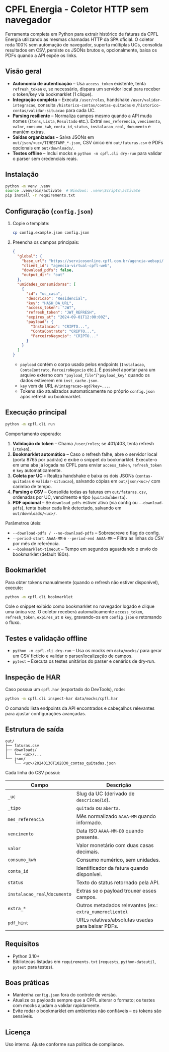 # CPFL Energia - Coletor HTTP sem navegador

Ferramenta completa em Python para extrair histórico de faturas da CPFL Energia utilizando as mesmas chamadas HTTP da SPA oficial. O coletor roda 100% sem automação de navegador, suporta múltiplas UCs, consolida resultados em CSV, persiste os JSONs brutos e, opcionalmente, baixa os PDFs quando a API expõe os links.

## Visão geral

* **Autonomia de autenticação** – Usa `access_token` existente, tenta `refresh_token` e, se necessário, dispara um servidor local para receber o token/key via bookmarklet (1 clique).
* **Integração completa** – Executa `/user/roles`, handshake `/user/validar-integracao`, consulta `/historico-contas/contas-quitadas` e `/historico-contas/validar-situacao` para cada UC.
* **Parsing resiliente** – Normaliza campos mesmo quando a API muda nomes (`Itens`, `Lista`, `Resultado` etc.). Extrai `mes_referencia`, `vencimento`, `valor`, `consumo_kwh`, `conta_id`, `status`, `instalacao_real`, `documento` e mantém extras.
* **Saídas organizadas** – Salva JSONs em `out/json/<uc>/TIMESTAMP_*.json`, CSV único em `out/faturas.csv` e PDFs opcionais em `out/downloads/`.
* **Testes offline** – Inclui mocks e `python -m cpfl.cli dry-run` para validar o parser sem credenciais reais.

## Instalação

```bash
python -m venv .venv
source .venv/bin/activate  # Windows: .venv\Scripts\activate
pip install -r requirements.txt
```

## Configuração (`config.json`)

1. Copie o template:
   ```bash
   cp config.example.json config.json
   ```
2. Preencha os campos principais:
   ```json
   {
     "global": {
       "base_url": "https://servicosonline.cpfl.com.br/agencia-webapi/api",
       "client_id": "agencia-virtual-cpfl-web",
       "download_pdfs": false,
       "output_dir": "out"
     },
     "unidades_consumidoras": [
       {
         "id": "uc_casa",
         "descricao": "Residencial",
         "key": "HASH_DA_URL",
         "access_token": "JWT",
         "refresh_token": "JWT_REFRESH",
         "expires_at": "2024-09-01T12:00:00Z",
         "payload": {
           "Instalacao": "CRIPTO...",
           "ContaContrato": "CRIPTO...",
           "ParceiroNegocio": "CRIPTO..."
         }
       }
     ]
   }
   ```
   * `payload` contém o corpo usado pelos endpoints (`Instalacao`, `ContaContrato`, `ParceiroNegocio` etc.). É possível apontar para um arquivo externo com `"payload_file"`/`"payload_key"` quando os dados estiverem em `inst_cache.json`.
   * `key` vem da URL `#/integracao-agd?key=...`.
   * Tokens são atualizados automaticamente no próprio `config.json` após refresh ou bookmarklet.

## Execução principal

```bash
python -m cpfl.cli run
```

Comportamento esperado:

1. **Validação do token** – Chama `/user/roles`; se 401/403, tenta refresh (`/token`).
2. **Bookmarklet automático** – Caso o refresh falhe, abre o servidor local (porta 8765 por padrão) e exibe o snippet do bookmarklet. Execute-o em uma aba já logada na CPFL para enviar `access_token`, `refresh_token` e `key` automaticamente.
3. **Coleta por UC** – Realiza handshake e baixa os dois JSONs (`contas-quitadas` e `validar-situacao`), salvando cópias em `out/json/<uc>/` com carimbo de tempo.
4. **Parsing e CSV** – Consolida todas as faturas em `out/faturas.csv`, ordenadas por UC, vencimento e tipo (`quitada`/`aberta`).
5. **PDF opcional** – Se `download_pdfs` estiver ativo (via config ou `--download-pdfs`), tenta baixar cada link detectado, salvando em `out/downloads/<uc>/`.

Parâmetros úteis:

* `--download-pdfs / --no-download-pdfs` – Sobrescreve o flag do config.
* `--period-start AAAA-MM` e `--period-end AAAA-MM` – Filtra as linhas do CSV por mês de referência.
* `--bookmarklet-timeout` – Tempo em segundos aguardando o envio do bookmarklet (default 180s).

## Bookmarklet

Para obter tokens manualmente (quando o refresh não estiver disponível), execute:

```bash
python -m cpfl.cli bookmarklet
```

Cole o snippet exibido como bookmarklet no navegador logado e clique uma única vez. O coletor receberá automaticamente `access_token`, `refresh_token`, `expires_at` e `key`, gravando-os em `config.json` e retomando o fluxo.

## Testes e validação offline

* `python -m cpfl.cli dry-run` – Usa os mocks em `data/mocks/` para gerar um CSV fictício e validar o parser/localização de campos.
* `pytest` – Executa os testes unitários do parser e cenários de dry-run.

## Inspeção de HAR

Caso possua um `cpfl.har` (exportado do DevTools), rode:

```bash
python -m cpfl.cli inspect-har data/mocks/cpfl.har
```

O comando lista endpoints da API encontrados e cabeçalhos relevantes para ajustar configurações avançadas.

## Estrutura de saída

```
out/
├── faturas.csv
├── downloads/
│   └── <uc>/...
└── json/
    └── <uc>/20240130T102030_contas_quitadas.json
```

Cada linha do CSV possui:

| Campo | Descrição |
|-------|-----------|
| `_uc` | Slug da UC (derivado de `descricao`/`id`). |
| `_tipo` | `quitada` ou `aberta`. |
| `mes_referencia` | Mês normalizado `AAAA-MM` quando informado. |
| `vencimento` | Data ISO `AAAA-MM-DD` quando presente. |
| `valor` | Valor monetário com duas casas decimais. |
| `consumo_kwh` | Consumo numérico, sem unidades. |
| `conta_id` | Identificador da fatura quando disponível. |
| `status` | Texto do status retornado pela API. |
| `instalacao_real`/`documento` | Extras se o payload trouxer esses campos. |
| `extra_*` | Outros metadados relevantes (ex.: `extra_numerocliente`). |
| `pdf_hint` | URLs relativas/absolutas usadas para baixar PDFs. |

## Requisitos

* Python 3.10+
* Bibliotecas listadas em `requirements.txt` (`requests`, `python-dateutil`, `pytest` para testes).

## Boas práticas

* Mantenha `config.json` fora do controle de versão.
* Atualize os payloads sempre que a CPFL alterar o formato; os testes com mocks ajudam a validar rapidamente.
* Evite rodar o bookmarklet em ambientes não confiáveis – os tokens são sensíveis.

## Licença

Uso interno. Ajuste conforme sua política de compliance.

